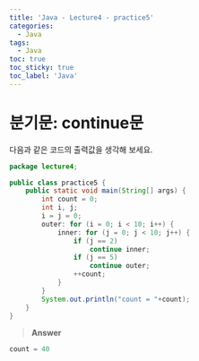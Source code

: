 ```yaml
---
title: 'Java - Lecture4 - practice5'
categories:
  - Java
tags:
  - Java
toc: true
toc_sticky: true
toc_label: 'Java'
---
```


# 분기문: continue문

다음과 같은 코드의 출력값을 생각해 보세요.

```java
package lecture4;

public class practice5 {
	public static void main(String[] args) {
		int count = 0;
		int i, j;
		i = j = 0;
		outer: for (i = 0; i < 10; i++) {
			inner: for (j = 0; j < 10; j++) {
				if (j == 2)
					continue inner;
				if (j == 5)
					continue outer;
				++count;
			}
		}
		System.out.println("count = "+count);
	}
}
```

> **Answer**

```java
count = 40
```
